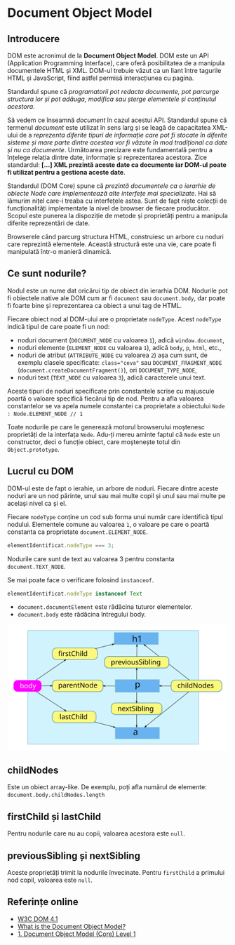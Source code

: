 # Document Object Model

## Introducere

DOM este acronimul de la **Document Object Model**. DOM este un API (Application Programming Interface), care oferă posibilitatea de a manipula documentele HTML și XML. DOM-ul trebuie văzut ca un liant între tagurile HTML și JavaScript, fiind astfel permisă interacțiunea cu pagina.

Standardul spune că *programatorii pot redacta documente, pot parcurge structura lor și pot adăuga, modifica sau șterge elementele și conținutul acestora*.

Să vedem ce înseamnă *document* în cazul acestui API. Standardul spune că termenul *document* este utilizat în sens larg și se leagă de capacitatea XML-ului de a *reprezenta diferite tipuri de informație care pot fi stocate în diferite sisteme și mare parte dintre acestea vor fi văzute în mod tradițional ca date și nu ca documente*. Următoarea precizare este fundamentală pentru a înțelege relația dintre date, informație și reprezentarea acestora. Zice standardul: **\[...] XML prezintă aceste date ca documente iar DOM-ul poate fi utilizat pentru a gestiona aceste date**.

Standardul (DOM Core) spune că *prezintă documentele ca o ierarhie de obiecte Node care implementează alte interfețe mai specializate*. Hai să lămurim nițel care-i treaba cu interfețele astea. Sunt de fapt niște colecții de funcționalități implementate la nivel de browser de fiecare producător. Scopul este punerea la dispoziție de metode și proprietăți pentru a manipula diferite reprezentări de date.

Browserele când parcurg structura HTML, construiesc un arbore cu noduri care reprezintă elementele. Această structură este una vie, care poate fi manipulată într-o manieră dinamică.

## Ce sunt nodurile?

Nodul este un nume dat oricărui tip de obiect din ierarhia DOM. Nodurile pot fi obiectele native ale DOM cum ar fi `document` sau `document.body`, dar poate fi foarte bine și reprezentarea ca obiect a unui tag de HTML.

Fiecare obiect nod al DOM-ului are o proprietate `nodeType`. Acest `nodeType` indică tipul de care poate fi un nod:

- noduri document (`DOCUMENT_NODE` cu valoarea `1`), adică `window.document`, 
- noduri elemente (`ELEMENT_NODE` cu valoarea `1`), adică `body`, `p`, `html`, etc., 
- noduri de atribut (`ATTRIBUTE_NODE` cu valoarea `2`) așa cum sunt, de exemplu clasele specificate: `class="ceva"` sau `DOCUMENT_FRAGMENT_NODE` (`document.createDocumentFragment()`), ori `DOCUMENT_TYPE_NODE`,
- noduri text (`TEXT_NODE` cu valoarea `3`), adică caracterele unui text.

Aceste tipuri de noduri specificate prin constantele scrise cu majuscule poartă o valoare specifică fiecărui tip de nod. Pentru a afla valoarea constantelor se va apela numele constantei ca proprietate a obiectului `Node : Node.ELEMENT_NODE // 1`

Toate nodurile pe care le generează motorul browserului moștenesc proprietăți de la interfața `Node`. Adu-ți mereu aminte faptul că `Node` este un constructor, deci o funcție obiect, care moștenește totul din `Object.prototype`.

## Lucrul cu DOM

DOM-ul este de fapt o ierahie, un arbore de noduri. Fiecare dintre aceste noduri are un nod părinte, unul sau mai multe copil și unul sau mai multe pe același nivel ca și el.

Fiecare `nodeType` conține un cod sub forma unui număr care identifică tipul nodului. Elementele comune au valoarea `1`, o valoare pe care o poartă constanta ca proprietate `document.ELEMENT_NODE`.

```javascript
elementIdentificat.nodeType === 3;
```

Nodurile care sunt de text au valoarea 3 pentru constanta `document.TEXT_NODE`.

Se mai poate face o verificare folosind `instanceof`.

```javascript
elementIdentificat.nodeType instanceof Text
```

-   `document.documentElement` este rădăcina tuturor elementelor.
-   `document.body` este rădăcina întregului body.

![Modelul Simplu al nodurilor DOM](ModelSimpluDOM.svg)

## childNodes

Este un obiect array-like.
De exemplu, poți afla numărul de elemente: `document.body.childNodes.length`

## firstChild și lastChild

Pentru nodurile care nu au copii, valoarea acestora este `null`.

## previousSibling și nextSibling

Aceste proprietăți trimit la nodurile învecinate.
Pentru `firstChild` a primului nod copil, valoarea este `null`.

## Referințe online

-   [W3C DOM 4.1](https://www.w3.org/TR/2018/WD-dom41-20180201/)
-   [What is the Document Object Model?](https://www.w3.org/TR/REC-DOM-Level-1/introduction.html)
-   [1. Document Object Model (Core) Level 1](https://www.w3.org/TR/REC-DOM-Level-1/level-one-core.html)
